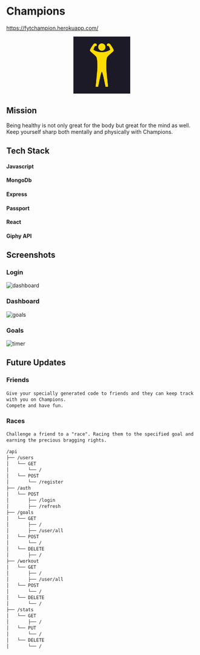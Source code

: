 # Champions

https://fytchampion.herokuapp.com/

<div align="center"><img src="./public/icon.png" width="150px" /></div>

## Mission

Being healthy is not only great for the body but great for the mind as well. Keep yourself sharp both mentally and physically with Champions.

## Tech Stack

#### Javascript
#### MongoDb
#### Express
#### Passport
#### React
#### Giphy API

## Screenshots

### Login

<img alt='dashboard' src='https://user-images.githubusercontent.com/41643910/55285977-b32ceb80-5352-11e9-8b4b-d630343531a7.PNG' />

### Dashboard

<img alt='goals' src='https://user-images.githubusercontent.com/41643910/55285980-b7590900-5352-11e9-9f1d-59e644e62525.PNG' />

### Goals

<img alt='timer' src='https://user-images.githubusercontent.com/41643910/55285983-b9bb6300-5352-11e9-8d56-f139471f637f.PNG' />

## Future Updates

### Friends

    Give your specially generated code to friends and they can keep track with you on Champions.
    Compete and have fun.

### Races

    Challenge a friend to a "race". Racing them to the specified goal and earning the precious bragging rights.

```
/api
├── /users
│   └── GET
│       └── /
│   └── POST
│       └── /register
├── /auth
│   └── POST
│       ├── /login
│       ├── /refresh
├── /goals
│   └── GET
│       ├── /
│       ├── /user/all
│   └── POST
│       └── /
│   └── DELETE
│       ├── /
├── /workout
│   └── GET
│       ├── /
│       ├── /user/all
│   └── POST
│       └── /
│   └── DELETE
│       └── /
├── /stats
│   └── GET
│       ├── /
│   └── PUT
│       └── /
│   └── DELETE
│       └── /
```
